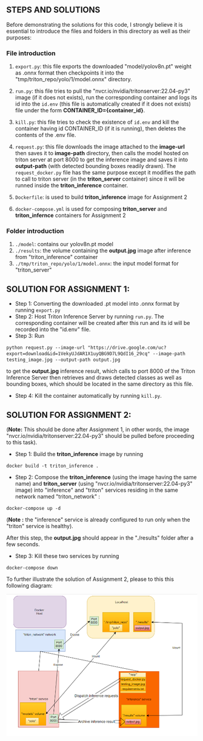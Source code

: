 ## STEPS AND SOLUTIONS

Before demonstrating the solutions for this code, I strongly believe it is essential to introduce the files and folders in this directory as well as their purposes:

### File introduction

1. `export.py`: this file exports the downloaded "model/yolov8n.pt" weight as .onnx format then checkpoints it into the "tmp/triton_repo/yolo/1/model.onnx" directory.

2. `run.py`: this file tries to pull the "nvcr.io/nvidia/tritonserver:22.04-py3" image (if it does not exists), run the corresponding container and logs its id into the `id.env` (this file is automatically created if it does not exists) file under the form **CONTAINER_ID={container_id}**.

3. `kill.py`: this file tries to check the existence of `id.env` and kill the container having id CONTAINER_ID (if it is running), then deletes the contents of the .env file.

4. `request.py`: this file downloads the image attached to the **image-url** then saves it to **image-path** directory, then calls the model hosted on triton server at port 8000 to get the inference image and saves it into **output-path** (with detected bounding boxes readily drawn). The `request_docker.py` file has the same purpose except it modifies the path to call to triton server (in the **triton_server** container) since it will be runned inside the **triton_inference** container.

5. `Dockerfile`: is used to build **triton_inference** image for Assignment 2

6. `docker-compose.yml` is used for composing **triton_server** and **triton_infernce** containers for Assignment 2

### Folder introduction

1. `./model`: contains our yolov8n.pt model
2. `./results`: the volume containing the **output.jpg** image after inference from "triton_inference" container
3. `./tmp/triton_repo/yolo/1/model.onnx`: the input model format for "triton_server"

## SOLUTION FOR ASSIGNMENT 1:

- Step 1: Converting the downloaded .pt model into .onnx format by running `export.py`
- Step 2: Host Triton Inference Server by running `run.py`. The corresponding container will be created after this run and its id will be recorded into the "id.env" file.
- Step 3: Run

```
python request.py --image-url "https://drive.google.com/uc?export=download&id=1VekyUJdAR1X1uyQBG9D7L9QdI16_29cq" --image-path testing_image.jpg --output-path output.jpg
```

to get the **output.jpg** inference result, which calls to port 8000 of the Triton Inference Server then retrieves and draws detected classes as well as bounding boxes, which should be located in the same directory as this file.

- Step 4: Kill the container automatically by running `kill.py`.

## SOLUTION FOR ASSIGNMENT 2:

(**Note:** This should be done after Assignment 1, in other words, the image "nvcr.io/nvidia/tritonserver:22.04-py3" should be pulled before proceeding to this task).

- Step 1: Build the **triton_inference** image by running

```
docker build -t triton_inference .
```

- Step 2: Compose the **triton_inference** (using the image having the same name) and **triton_server** (using "nvcr.io/nvidia/tritonserver:22.04-py3" image) into "inference" and "triton" services residing in the same network named "triton_network" :

```
docker-compose up -d
```

(**Note :** the "inference" service is already configured to run only when the "triton" service is healthy).

After this step, the **output.jpg** should appear in the "./results" folder after a few seconds.

- Step 3: Kill these two services by running

```
docker-compose down
```

To further illustrate the solution of Assignment 2, please to this this following diagram:

<img src="./solution_pipeline.png">
